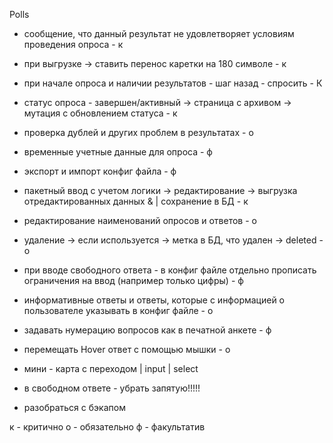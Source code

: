 Polls
+ сообщение, что данный результат не удовлетворяет условиям проведения опроса - к
- при выгрузке -> ставить перенос каретки на 180 символе - к
- при начале опроса и наличии результатов - шаг назад - спросить - К
- статус опроса - завершен/активный -> страница с архивом -> мутация с обновлением статуса - к
- проверка дублей и других проблем в результатах - о
- временные учетные данные для опроса - ф
- экспорт и импорт конфиг файла - ф
- пакетный ввод с учетом логики -> редактирование -> выгрузка отредактированных данных & | сохранение в БД - к
- редактирование наименований опросов и ответов - о
- удаление -> если используется -> метка в БД, что удален -> deleted - о
- при вводе свободного ответа - в конфиг файле отдельно прописать ограничения на ввод (например только цифры) - ф
- информативные ответы и ответы, которые с информацией о пользователе указывать в конфиг файле - о
- задавать нумерацию вопросов как в печатной анкете - ф
- перемещать Hover ответ с помощью мышки - о        


- мини - карта с переходом | input | select



- в свободном ответе - убрать запятую!!!!!
- разобраться с бэкапом























к - критично
о - обязательно
ф - факультатив